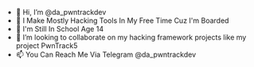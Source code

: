 - 👋 Hi, I’m @da_pwntrackdev
- 👀 I Make Mostly Hacking Tools In My Free Time Cuz I'm Boarded
- 🌱 I'm Still In School Age 14
- 💞️ I’m looking to collaborate on my hacking framework projects like my project PwnTrack5
- 📫 You Can Reach Me Via Telegram @da_pwntrackdev

<!---
PwnTrack/PwnTrack is a ✨ special ✨ repository because its `README.md` (this file) appears on your GitHub profile.
You can click the Preview link to take a look at your changes.
--->
